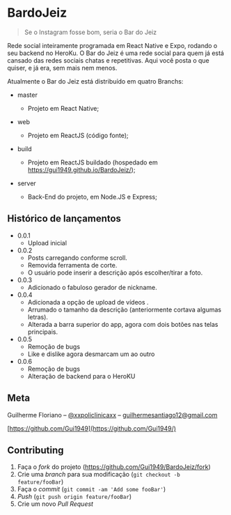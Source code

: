 # BardoJeiz
> Se o Instagram fosse bom, seria o Bar do Jeiz

Rede social inteiramente programada em React Native e Expo, rodando o seu backend no HeroKu. O Bar do Jeiz é uma rede social para quem já está cansado das redes sociais chatas e repetitivas. Aqui você posta o que quiser, e já era, sem mais nem menos.

Atualmente o Bar do Jeiz está distribuído em quatro Branchs:

 * master
     * Projeto em React Native;

 * web
     * Projeto em ReactJS (código fonte);

 * build
     * Projeto em ReactJS buildado (hospedado em https://gui1949.github.io/BardoJeiz/);

 * server
     * Back-End do projeto, em Node.JS e Express;

## Histórico de lançamentos

* 0.0.1
    * Upload inicial
* 0.0.2
    * Posts carregando conforme scroll. 
    * Removida ferramenta de corte.
    * O usuário pode inserir a descrição após escolher/tirar a foto.
* 0.0.3
    * Adicionado o fabuloso gerador de nickname.
* 0.0.4
    * Adicionada a opção de upload de vídeos .
    * Arrumado o tamanho da descrição (anteriormente cortava algumas letras).
    * Alterada a barra superior do app, agora com dois botões nas telas principais.
* 0.0.5
    * Remoção de bugs
    * Like e dislike agora desmarcam um ao outro
* 0.0.6
    * Remoção de bugs
    * Alteração de backend para o HeroKU

## Meta

Guilherme Floriano – [@xxpoliclinicaxx](https://twitter.com/xxpoliclinicaxx) – guilhermesantiago12@gmail.com

[https://github.com/Gui1949](https://github.com/Gui1949/)

## Contributing

1. Faça o _fork_ do projeto (<https://github.com/Gui1949/BardoJeiz/fork>)
2. Crie uma _branch_ para sua modificação (`git checkout -b feature/fooBar`)
3. Faça o _commit_ (`git commit -am 'Add some fooBar'`)
4. _Push_ (`git push origin feature/fooBar`)
5. Crie um novo _Pull Request_

[npm-image]: https://img.shields.io/npm/v/datadog-metrics.svg?style=flat-square
[npm-url]: https://npmjs.org/package/datadog-metrics
[npm-downloads]: https://img.shields.io/npm/dm/datadog-metrics.svg?style=flat-square
[travis-image]: https://img.shields.io/travis/dbader/node-datadog-metrics/master.svg?style=flat-square
[travis-url]: https://travis-ci.org/dbader/node-datadog-metrics
[wiki]: https://github.com/seunome/seuprojeto/wiki

